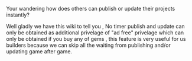 Your wandering how does others can publish or update their projects instantly?

Well gladly we have this wiki to tell you , No timer publish and update can only be obtained as additional privelage of "ad free" privelage which can only be obtained if you buy any of gems , this feature is very useful for us builders because we can skip all the waiting from publishing and/or updating game after game.